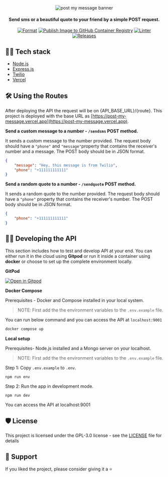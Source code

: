 <div align="center">

<img src="https://github.com/Pradumnasaraf/Post-My-Message/assets/51878265/e16f2cc8-f247-48d5-ace0-abf65d2bfb7c" alt = "post my message banner">

<h4>Send sms or a beautiful quote to your friend by a simple POST request.</h4>

[![Format](https://github.com/Pradumnasaraf/Post-My-Message/actions/workflows/prettier.yml/badge.svg)](https://github.com/Pradumnasaraf/Post-My-Message/actions/workflows/prettier.yml) [![Publish Image to GitHub Container Registry](https://github.com/Pradumnasaraf/Post-My-Message/actions/workflows/publish-ghcr.yml/badge.svg)](https://github.com/Pradumnasaraf/Post-My-Message/actions/workflows/publish-ghcr.yml) [![Linter](https://github.com/Pradumnasaraf/Post-My-Message/actions/workflows/linter.yml/badge.svg)](https://github.com/Pradumnasaraf/Post-My-Message/actions/workflows/linter.yml) [![Releases](https://github.com/Pradumnasaraf/Post-My-Message/actions/workflows/releases.yml/badge.svg)](https://github.com/Pradumnasaraf/Post-My-Message/actions/workflows/releases.yml)

</div>

## 👨‍💻 Tech stack

- [Node.js](https://nodejs.org/en/)
- [Express.js](https://expressjs.com/)
- [Twilio](https://www.twilio.com/)
- [Vercel](https://vercel.com/)

## 🛠️ Using the Routes

After deploying the API the request will be on {API_BASE_URL}/{route}. This project is deployed with the base URL as [https://post-my-message.vercel.app](https://post-my-message.vercel.app).

**Send a custom message to a number - `/sendsms` POST method.**

It sends a custom message to the number provided. The request body should have a `"phone"` and `"message"`property that contains the receiver's number and a message. The POST body should be in JSON format.

<!-- Note: Sender's number will be your Twilio number, which you configure in the [.env](/.env_sample) -->

```JSON
{
    "message": "Hey, this message is from Twilio",
    "phone": "+111111111111"
}
```

**Send a random quote to a number - `/sendquote` POST method.**

It sends a random quote to the number provided. The request body should have a `"phone"` property that contains the receiver's number. The POST body should be in JSON format.

```JSON
{
    "phone": "+111111111111"
}
```

## 👨‍💻 Developing the API

This section includes how to test and develop API at your end. You can either run it in the cloud using **Gitpod** or run it inside a container using **docker** or choose to set up the complete environment locally.

**GitPod**

[![Open in Gitpod](https://gitpod.io/button/open-in-gitpod.svg)](https://gitpod.io/#https://github.com/Pradumnasaraf/Post-My-Message)

**Docker Compose**

Prerequisites - Docker and Compose installed in your local system.

> NOTE: First add the the environment variables to the `.env.example` file.

You can run below command and you can access the API at `localhost:9001`

```bash
docker compose up
```

**Local setup**

Prerequisites- Node.js installed and a Mongo server on your localhost.

> NOTE: First add the the environment variables to the `.env.example` file.

Step 1: Copy `.env.example` to `.env`.

```
npm run env
```

Step 2: Run the app in development mode.

```
npm run dev
```

You can access the API at localhost:9001

## 🛡️ License

This project is licensed under the GPL-3.0 license - see the [LICENSE](LICENSE) file for details

## 🤝 Support

If you liked the project, please consider giving it a ⭐️
